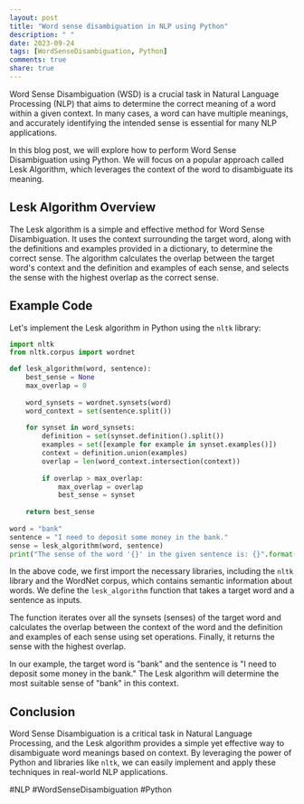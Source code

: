 ```yaml
---
layout: post
title: "Word sense disambiguation in NLP using Python"
description: " "
date: 2023-09-24
tags: [WordSenseDisambiguation, Python]
comments: true
share: true
---
```


Word Sense Disambiguation (WSD) is a crucial task in Natural Language Processing (NLP) that aims to determine the correct meaning of a word within a given context. In many cases, a word can have multiple meanings, and accurately identifying the intended sense is essential for many NLP applications.

In this blog post, we will explore how to perform Word Sense Disambiguation using Python. We will focus on a popular approach called Lesk Algorithm, which leverages the context of the word to disambiguate its meaning.

## Lesk Algorithm Overview

The Lesk algorithm is a simple and effective method for Word Sense Disambiguation. It uses the context surrounding the target word, along with the definitions and examples provided in a dictionary, to determine the correct sense. The algorithm calculates the overlap between the target word's context and the definition and examples of each sense, and selects the sense with the highest overlap as the correct sense.

## Example Code

Let's implement the Lesk algorithm in Python using the `nltk` library:

```python
import nltk
from nltk.corpus import wordnet

def lesk_algorithm(word, sentence):
    best_sense = None
    max_overlap = 0
    
    word_synsets = wordnet.synsets(word)
    word_context = set(sentence.split())
    
    for synset in word_synsets:
        definition = set(synset.definition().split())
        examples = set([example for example in synset.examples()])
        context = definition.union(examples)
        overlap = len(word_context.intersection(context))
        
        if overlap > max_overlap:
            max_overlap = overlap
            best_sense = synset
    
    return best_sense
    
word = "bank"
sentence = "I need to deposit some money in the bank."
sense = lesk_algorithm(word, sentence)
print("The sense of the word '{}' in the given sentence is: {}".format(word, sense))
```

In the above code, we first import the necessary libraries, including the `nltk` library and the WordNet corpus, which contains semantic information about words. We define the `lesk_algorithm` function that takes a target word and a sentence as inputs. 

The function iterates over all the synsets (senses) of the target word and calculates the overlap between the context of the word and the definition and examples of each sense using set operations. Finally, it returns the sense with the highest overlap.

In our example, the target word is "bank" and the sentence is "I need to deposit some money in the bank." The Lesk algorithm will determine the most suitable sense of "bank" in this context.

## Conclusion

Word Sense Disambiguation is a critical task in Natural Language Processing, and the Lesk algorithm provides a simple yet effective way to disambiguate word meanings based on context. By leveraging the power of Python and libraries like `nltk`, we can easily implement and apply these techniques in real-world NLP applications.

#NLP #WordSenseDisambiguation #Python